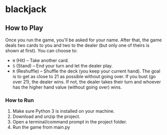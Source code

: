 # blackjack

## How to Play
Once you run the game, you'll be asked for your name. After that, the game deals two cards to you and two to the dealer (but only one of theirs is shown at first).
You can choose to:
- `H` (Hit) – Take another card.
- `S` (Stand) – End your turn and let the dealer play.
- `R` (Reshuffle) – Shuffle the deck (you keep your current hand).
The goal is to get as close to 21 as possible without going over. If you bust (go over 21), the dealer wins. If not, the dealer takes their turn and whoever has the higher hand value (without going over) wins.

### How to Run
1. Make sure Python 3 is installed on your machine.
2. Download and unzip the project.
3. Open a terminal/command prompt in the project folder.
4. Run the game from main.py
